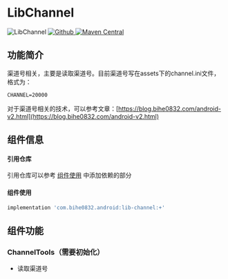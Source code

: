 # LibChannel

![LibChannel](https://img.shields.io/badge/AndroidAppFactory-LibChannel-brightgreen)
[ ![Github](https://img.shields.io/badge/Github-LibChannel-brightgreen?style=social) ](https://github.com/bihe0832/AndroidAppFactory/tree/master/LibChannel)
[ ![Maven Central](https://img.shields.io/maven-central/v/com.bihe0832.android/lib-channel) ](https://search.maven.org/artifact/com.bihe0832.android/lib-channel)

## 功能简介

渠道号相关，主要是读取渠道号。目前渠道号写在assets下的channel.ini文件，格式为：

    CHANNEL=20000

对于渠道号相关的技术，可以参考文章：[https://blog.bihe0832.com/android-v2.html](https://blog.bihe0832.com/android-v2.html)

## 组件信息

#### 引用仓库

引用仓库可以参考 [组件使用](./../start.md) 中添加依赖的部分

#### 组件使用

```groovy
implementation 'com.bihe0832.android:lib-channel:+'
```

## 组件功能

### ChannelTools（需要初始化）

- 读取渠道号








